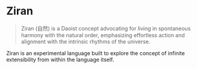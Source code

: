# Ziran

> Ziran (自然) is a Daoist concept advocating for living in spontaneous harmony with the natural order, emphasizing effortless action and alignment with the intrinsic rhythms of the universe.

Ziran is an experimental language built to explore the concept of infinite extensibility from within the language itself.
